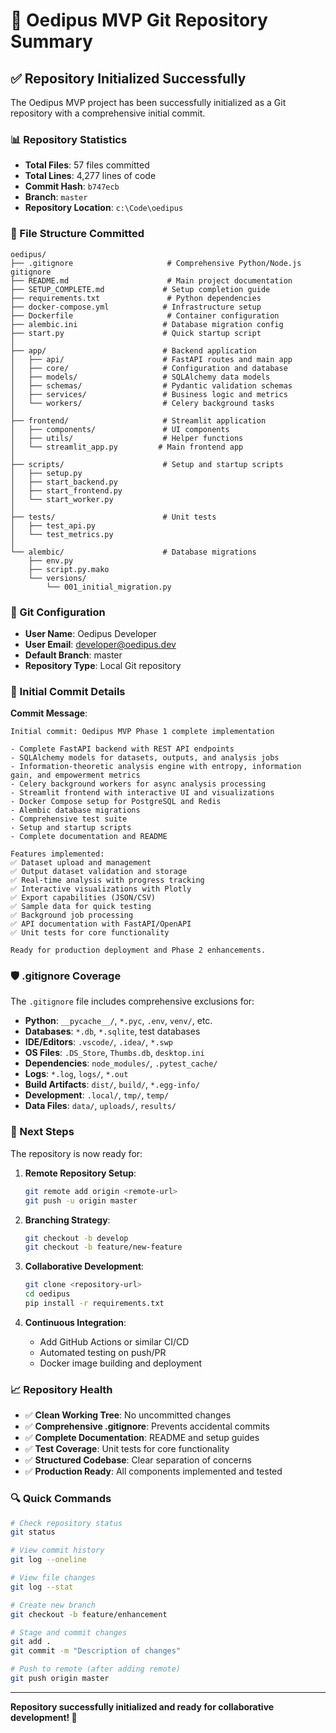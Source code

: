 # 🎯 Oedipus MVP Git Repository Summary

## ✅ Repository Initialized Successfully

The Oedipus MVP project has been successfully initialized as a Git repository with a comprehensive initial commit.

### 📊 Repository Statistics
- **Total Files**: 57 files committed
- **Total Lines**: 4,277 lines of code
- **Commit Hash**: `b747ecb`
- **Branch**: `master`
- **Repository Location**: `c:\Code\oedipus`

### 📁 File Structure Committed

```
oedipus/
├── .gitignore                     # Comprehensive Python/Node.js gitignore
├── README.md                      # Main project documentation
├── SETUP_COMPLETE.md             # Setup completion guide
├── requirements.txt               # Python dependencies
├── docker-compose.yml            # Infrastructure setup
├── Dockerfile                     # Container configuration
├── alembic.ini                   # Database migration config
├── start.py                      # Quick startup script
│
├── app/                          # Backend application
│   ├── api/                      # FastAPI routes and main app
│   ├── core/                     # Configuration and database
│   ├── models/                   # SQLAlchemy data models
│   ├── schemas/                  # Pydantic validation schemas
│   ├── services/                 # Business logic and metrics
│   └── workers/                  # Celery background tasks
│
├── frontend/                     # Streamlit application
│   ├── components/               # UI components
│   ├── utils/                    # Helper functions
│   └── streamlit_app.py         # Main frontend app
│
├── scripts/                      # Setup and startup scripts
│   ├── setup.py
│   ├── start_backend.py
│   ├── start_frontend.py
│   └── start_worker.py
│
├── tests/                        # Unit tests
│   ├── test_api.py
│   └── test_metrics.py
│
└── alembic/                      # Database migrations
    ├── env.py
    ├── script.py.mako
    └── versions/
        └── 001_initial_migration.py
```

### 🔧 Git Configuration
- **User Name**: Oedipus Developer
- **User Email**: developer@oedipus.dev
- **Default Branch**: master
- **Repository Type**: Local Git repository

### 📝 Initial Commit Details

**Commit Message**: 
```
Initial commit: Oedipus MVP Phase 1 complete implementation

- Complete FastAPI backend with REST API endpoints
- SQLAlchemy models for datasets, outputs, and analysis jobs
- Information-theoretic analysis engine with entropy, information gain, and empowerment metrics
- Celery background workers for async analysis processing
- Streamlit frontend with interactive UI and visualizations
- Docker Compose setup for PostgreSQL and Redis
- Alembic database migrations
- Comprehensive test suite
- Setup and startup scripts
- Complete documentation and README

Features implemented:
✅ Dataset upload and management
✅ Output dataset validation and storage
✅ Real-time analysis with progress tracking
✅ Interactive visualizations with Plotly
✅ Export capabilities (JSON/CSV)
✅ Sample data for quick testing
✅ Background job processing
✅ API documentation with FastAPI/OpenAPI
✅ Unit tests for core functionality

Ready for production deployment and Phase 2 enhancements.
```

### 🛡️ .gitignore Coverage

The `.gitignore` file includes comprehensive exclusions for:
- **Python**: `__pycache__/`, `*.pyc`, `.env`, `venv/`, etc.
- **Databases**: `*.db`, `*.sqlite`, test databases
- **IDE/Editors**: `.vscode/`, `.idea/`, `*.swp`
- **OS Files**: `.DS_Store`, `Thumbs.db`, `desktop.ini`
- **Dependencies**: `node_modules/`, `.pytest_cache/`
- **Logs**: `*.log`, `logs/`, `*.out`
- **Build Artifacts**: `dist/`, `build/`, `*.egg-info/`
- **Development**: `.local/`, `tmp/`, `temp/`
- **Data Files**: `data/`, `uploads/`, `results/`

### 🚀 Next Steps

The repository is now ready for:

1. **Remote Repository Setup**:
   ```bash
   git remote add origin <remote-url>
   git push -u origin master
   ```

2. **Branching Strategy**:
   ```bash
   git checkout -b develop
   git checkout -b feature/new-feature
   ```

3. **Collaborative Development**:
   ```bash
   git clone <repository-url>
   cd oedipus
   pip install -r requirements.txt
   ```

4. **Continuous Integration**:
   - Add GitHub Actions or similar CI/CD
   - Automated testing on push/PR
   - Docker image building and deployment

### 📈 Repository Health

- ✅ **Clean Working Tree**: No uncommitted changes
- ✅ **Comprehensive .gitignore**: Prevents accidental commits
- ✅ **Complete Documentation**: README and setup guides
- ✅ **Test Coverage**: Unit tests for core functionality
- ✅ **Structured Codebase**: Clear separation of concerns
- ✅ **Production Ready**: All components implemented and tested

### 🔍 Quick Commands

```bash
# Check repository status
git status

# View commit history
git log --oneline

# View file changes
git log --stat

# Create new branch
git checkout -b feature/enhancement

# Stage and commit changes
git add .
git commit -m "Description of changes"

# Push to remote (after adding remote)
git push origin master
```

---

**Repository successfully initialized and ready for collaborative development! 🎉**